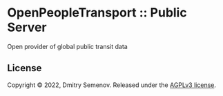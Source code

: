 # OpenPeopleTransport :: Public Server

Open provider of global public transit data

## License

Copyright &copy; 2022, Dmitry Semenov. Released under the [AGPLv3 license][License].


[License]: https://github.com/lonelyteapot/OpenPeopleTransport-PublicServer/blob/main/LICENSE
